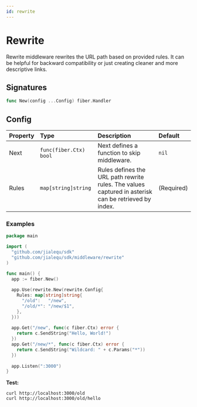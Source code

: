 ```yaml
---
id: rewrite
---
```


# Rewrite

Rewrite middleware rewrites the URL path based on provided rules. It can be helpful for backward compatibility or just creating cleaner and more descriptive links.

## Signatures

```go
func New(config ...Config) fiber.Handler
```

## Config

| Property | Type                    | Description                                                                                          | Default    |
|:---------|:------------------------|:-----------------------------------------------------------------------------------------------------|:-----------|
| Next     | `func(fiber.Ctx) bool` | Next defines a function to skip middleware.                                                          | `nil`      |
| Rules    | `map[string]string`     | Rules defines the URL path rewrite rules. The values captured in asterisk can be retrieved by index. | (Required) |

### Examples
```go
package main

import (
  "github.com/jialequ/sdk"
  "github.com/jialequ/sdk/middleware/rewrite"
)

func main() {
  app := fiber.New()
  
  app.Use(rewrite.New(rewrite.Config{
    Rules: map[string]string{
      "/old":   "/new",
      "/old/*": "/new/$1",
    },
  }))
  
  app.Get("/new", func(c fiber.Ctx) error {
    return c.SendString("Hello, World!")
  })
  app.Get("/new/*", func(c fiber.Ctx) error {
    return c.SendString("Wildcard: " + c.Params("*"))
  })
  
  app.Listen(":3000")
}

```

**Test:**

```curl
curl http://localhost:3000/old
curl http://localhost:3000/old/hello
```
